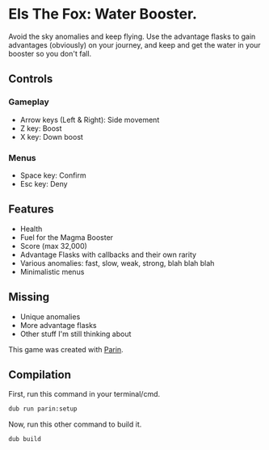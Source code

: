 # Els The Fox: Water Booster.

Avoid the sky anomalies and keep flying. Use the advantage flasks to gain advantages (obviously) on your journey, and keep and get the water in your booster so you don't fall.

## Controls

### Gameplay
- Arrow keys (Left & Right): Side movement
- Z key: Boost
- X key: Down boost

### Menus
- Space key: Confirm
- Esc key: Deny

## Features
- Health
- Fuel for the Magma Booster
- Score (max 32,000)
- Advantage Flasks with callbacks and their own rarity
- Various anomalies: fast, slow, weak, strong, blah blah blah
- Minimalistic menus

## Missing
- Unique anomalies
- More advantage flasks
- Other stuff I'm still thinking about

This game was created with [Parin](https://github.com/Kapendev/parin).

## Compilation

First, run this command in your terminal/cmd.
```sh
dub run parin:setup
```

Now, run this other command to build it.
```sh
dub build
```
